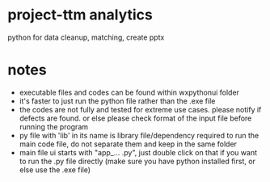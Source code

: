 # project-ttm analytics
python for data cleanup, matching, create pptx

# notes
- executable files and codes can be found within wxpythonui folder
- it's faster to just run the python file rather than the .exe file
- the codes are not fully and tested for extreme use cases. please notify if defects are found. or else please check format of the input file before running the program
- py file with 'lib' in its name is library file/dependency required to run the main code file, do not separate them and keep in the same folder
- main file ui starts with "app_... .py", just double click on that if you want to run the .py file directly (make sure you have python installed first, or else use the .exe file)
